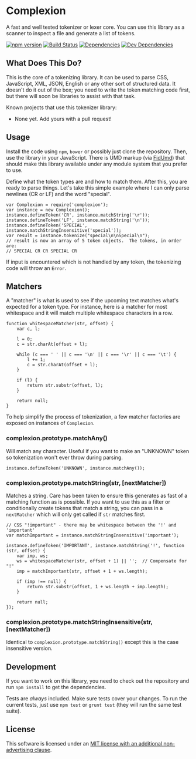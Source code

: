 Complexion
==========

A fast and well tested tokenizer or lexer core.  You can use this library as a scanner to inspect a file and generate a list of tokens.

[![npm version][npm-badge]][npm-link]
[![Build Status][travis-badge]][travis-link]
[![Dependencies][dependencies-badge]][dependencies-link]
[![Dev Dependencies][devdependencies-badge]][devdependencies-link]


What Does This Do?
------------------

This is the core of a tokenizing library.  It can be used to parse CSS, JavaScript, XML, JSON, English or any other sort of structured data.  It doesn't do it out of the box; you need to write the token matching code first, but there will soon be libraries to assist with that task.

Known projects that use this tokenizer library:

* None yet.  Add yours with a pull request!


Usage
-----

Install the code using `npm`, `bower` or possibly just clone the repository.  Then, use the library in your JavaScript.  There is UMD markup (via [FidUmd]) that should make this library available under any module system that you prefer to use.

Define what the token types are and how to match them.  After this, you are ready to parse things.  Let's take this simple example where I can only parse newlines (CR or LF) and the word "special".

    var Complexion = require('complexion');
    var instance = new Complexion();
    instance.defineToken('CR', instance.matchString('\r'));
    instance.defineToken('LF', instance.matchString('\n'));
    instance.defineToken('SPECIAL', instance.matchStringInsensitive('special'));
    var result = instance.tokenize("special\n\nSpecial\n");
    // result is now an array of 5 token objects.  The tokens, in order are:
    // SPECIAL CR CR SPECIAL CR

If input is encountered which is not handled by any token, the tokenizing code will throw an `Error`.


Matchers
--------

A "matcher" is what is used to see if the upcoming text matches what's expected for a token type.  For instance, here is a matcher for most whitespace and it will match multiple whitespace characters in a row.

    function whitespaceMatcher(str, offset) {
        var c, l;

        l = 0;
        c = str.charAt(offset + l);

        while (c === ' ' || c === '\n' || c === '\r' || c === '\t') {
            l += 1;
            c = str.charAt(offset + l);
        }

        if (l) {
            return str.substr(offset, l);
        }

        return null;
    }

To help simplify the process of tokenization, a few matcher factories are exposed on instances of `Complexion`.

### complexion.prototype.matchAny()

Will match any character.  Useful if you want to make an "UNKNOWN" token so tokenization won't ever throw during parsing.

    instance.defineToken('UNKNOWN', instance.matchAny());

### complexion.prototype.matchString(str, [nextMatcher])

Matches a string.  Care has been taken to ensure this generates as fast of a matching function as is possible.  If you want to use this as a filter or conditionally create tokens that match a string, you can pass in a `nextMatcher` which will only get called if `str` matches first.

    // CSS "!important" - there may be whitespace between the '!' and 'important'
    var matchImportant = instance.matchStringInsensitive('important');

    instance.defineToken('IMPORTANT', instance.matchString('!', function (str, offset) {
        var imp, ws;
        ws = whitespaceMatcher(str, offset + 1) || '';  // Compensate for "!"
        imp = matchImportant(str, offset + 1 + ws.length);

        if (imp !== null) {
            return str.substr(offset, 1 + ws.length + imp.length);
        }

        return null;
    });

### complexion.prototype.matchStringInsensitive(str, [nextMatcher])

Identical to `complexion.prototype.matchString()` except this is the case insensitive version.


Development
-----------

If you want to work on this library, you need to check out the repository and run `npm install` to get the dependencies.

Tests are *always* included.  Make sure tests cover your changes.  To run the current tests, just use `npm test` or `grunt test` (they will run the same test suite).


License
-------

This software is licensed under an [MIT license with an additional non-advertising clause](LICENSE.md).

[dependencies-badge]: https://img.shields.io/david/tests-always-included/complexion.svg
[dependencies-link]: https://david-dm.org/tests-always-included/complexion
[devdependencies-badge]: https://img.shields.io/david/dev/tests-always-included/complexion.svg
[devdependencies-link]: https://david-dm.org/tests-always-included/complexion#info=devDependencies
[FidUmd]: https://github.com/fidian/fid-umd/
[npm-badge]: https://img.shields.io/npm/v/complexion.svg
[npm-link]: https://npmjs.org/package/complexion
[travis-badge]: https://img.shields.io/travis/tests-always-included/complexion/master.svg
[travis-link]: http://travis-ci.org/tests-always-included/complexion
